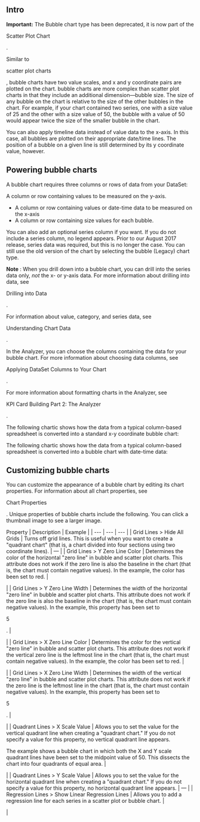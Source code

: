

Intro
-------


**Important:**
 The Bubble chart type has been deprecated, it is now part of the

Scatter Plot Chart

.

Similar to

scatter plot charts

, bubble charts have two value scales, and x and y coordinate pairs are plotted on the chart. bubble charts are more complex than scatter plot charts in that they include an additional dimension—bubble size. The size of any bubble on the chart is relative to the size of the other bubbles in the chart. For example, if your chart contained two series, one with a size value of 25 and the other with a size value of 50, the bubble with a value of 50 would appear twice the size of the smaller bubble in the chart.


 You can also apply timeline data instead of value data to the x-axis. In this case, all bubbles are plotted on their appropriate date/time lines. The position of a bubble on a given line is still determined by its y coordinate value, however.


 Powering bubble charts
------------------------

A bubble chart requires three columns or rows of data from your DataSet:

 A column or row containing values to be measured on the y-axis.
* A column or row containing values or date-time data to be measured on the x-axis
* A column or row containing size values for each bubble.

You can also add an optional series column if you want. If you do not include a series column, no legend appears. Prior to our August 2017 release, series data was required, but this is no longer the case. You can still use the old version of the chart by selecting the bubble (Legacy) chart type.


**Note**
 : When you drill down into a bubble chart, you can drill into the series data only,
 *not*
 the x- or y-axis data. For more information about drilling into data, see

Drilling into Data


 .

For information about value, category, and series data, see

Understanding Chart Data

.


 In the Analyzer, you can choose the columns containing the data for your bubble chart. For more information about choosing data columns, see

Applying DataSet Columns to Your Chart

.


 For more information about formatting charts in the Analyzer, see

KPI Card Building Part 2: The Analyzer

.


 The following chartic shows how the data from a typical column-based spreadsheet is converted into a standard x-y coordinate bubble chart:

The following chartic shows how the data from a typical column-based spreadsheet is converted into a bubble chart with date-time data:

Customizing bubble charts
---------------------------

You can customize the appearance of a bubble chart by editing its chart properties. For information about all chart properties, see

Chart Properties

. Unique properties of bubble charts include the following. You can click a thumbnail image to see a larger image.


 Property
  |
 Description
  |
 Example
  |
| --- | --- | --- |
|
 Grid Lines > Hide All Grids
  |
 Turns off grid lines. This is useful when you want to create a "quadrant chart" (that is, a chart divided into four sections using two coordinate lines).
  |
 —
  |
|
 Grid Lines > Y Zero Line Color
  |
 Determines the color of the horizontal "zero line" in bubble and scatter plot charts. This attribute does not work if the zero line is also the baseline in the chart (that is, the chart must contain negative values). In the example, the color has been set to red.
  |

|
|
 Grid Lines > Y Zero Line Width
  |
 Determines the width of the horizontal "zero line" in bubble and scatter plot charts. This attribute does not work if the zero line is also the baseline in the chart (that is, the chart must contain negative values). In the example, this property has been set to

5

.
  |

|
|
 Grid Lines > X Zero Line Color
  |
 Determines the color for the vertical "zero line" in bubble and scatter plot charts. This attribute does not work if the vertical zero line is the leftmost line in the chart (that is, the chart must contain negative values). In the example, the color has been set to red.
  |

|
|
 Grid Lines > X Zero Line Width
  |
 Determines the width of the vertical "zero line" in bubble and scatter plot charts. This attribute does not work if the zero line is the leftmost line in the chart (that is, the chart must contain negative values). In the example, this property has been set to

5

.
  |

|
|
 Quadrant Lines > X Scale Value
  |
 Allows you to set the value for the vertical quadrant line when creating a "quadrant chart." If you do not specify a value for this property, no vertical quadrant line appears.


 The example shows a bubble chart in which both the X and Y scale quadrant lines have been set to the midpoint value of 50. This dissects the chart into four quadrants of equal area.
  |

|
|
 Quadrant Lines > Y Scale Value
  |
 Allows you to set the value for the horizontal quadrant line when creating a "quadrant chart." If you do not specify a value for this property, no horizontal quadrant line appears.
  |
 —
  |
|
 Regression Lines > Show Linear Regression Lines
  |
 Allows you to add a regression line for each series in a scatter plot or bubble chart.
  |

|


